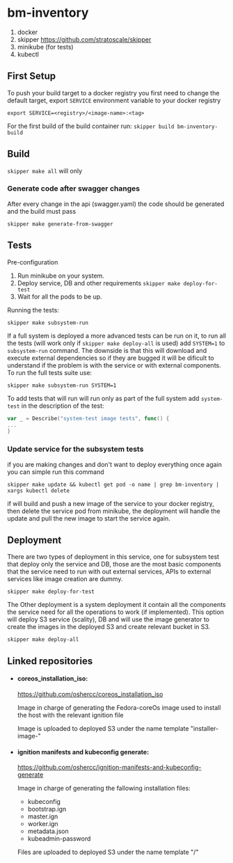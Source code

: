 # bm-inventory

1. docker
2. skipper https://github.com/stratoscale/skipper
3. minikube (for tests)
4. kubectl


## First Setup

To push your build target to a docker registry you first need to change the default target, export `SERVICE` environment variable to your docker registry

```shell script
export SERVICE=<registry>/<image-name>:<tag>
```

For the first build of the build container run:
`skipper build bm-inventory-build`

## Build

`skipper make all` will only

### Generate code after swagger changes

After every change in the api (swagger.yaml) the code should be generated and the build must pass

`skipper make generate-from-swagger`

## Tests
Pre-configuration
1. Run minikube on your system.
2. Deploy service, DB and other requirements `skipper make deploy-for-test`
3. Wait for all the pods to be up.

Running the tests:

`skipper make subsystem-run`

If a full system is deployed a more advanced tests can be run on it, to run all the tests (will work only if `skipper make deploy-all` is used) add `SYSTEM=1` to `subsystem-run` command. The downside is that this will download and execute external dependencies so if they are bugged it will be dificult to understand if the problem is with the service or with external components. To run the full tests suite use:

`skipper make subsystem-run SYSTEM=1`

To add tests that will run will run only as part of the full system add `system-test` in the description of the test:

```go
var _ = Describe("system-test image tests", func() {
...
}
```

### Update service for the subsystem tests

if you are making changes and don't want to deploy everything once again you can simple run this command

`skipper make update && kubectl get pod -o name | grep bm-inventory | xargs kubectl delete`

if will build and push a new image of the service to your docker registry, then delete the service pod from minikube, the deployment will handle the update and pull the new image to start the service again.

## Deployment

There are two types of deployment in this service, one for subsystem test that deploy only the service and DB, those are the most basic components that the service need to run with out external services, APIs to external services like image creation are dummy.

`skipper make deploy-for-test`

The Other deployment is a system deployment it contain all the components the service need for all the operations to work (if implemented).
This option will deploy S3 service (scality), DB and will use the image generator to create the images in the deployed S3 and create relevant bucket in S3.

`skipper make deploy-all`


##  Linked repositories 
* #### coreos_installation_iso:
    https://github.com/oshercc/coreos_installation_iso 

    Image in charge of generating the Fedora-coreOs image used to install the host with the relevant ignition file
    
    Image is uploaded to deployed S3 under the name template "installer-image-<cluster-id>"
* #### ignition manifests and kubeconfig generate:
    
    https://github.com/oshercc/ignition-manifests-and-kubeconfig-generate
    
    Image in charge of generating the fallowing installation files:
    * kubeconfig
    * bootstrap.ign
    * master.ign
    * worker.ign
    * metadata.json
    * kubeadmin-password
    
   Files are uploaded to deployed S3 under the name template  "<cluster-id>/<filenae>"
